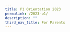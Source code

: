 ```yaml
---
title: P1 Orientation 2023
permalink: /2023-p1/
description: ""
third_nav_title: For Parents
---
```

